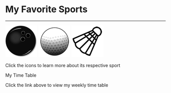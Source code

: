 # My Favorite Sports
---
<img src="Images/Bowling.png" height=100px width=100px> <img src="Images/Golf.png" height=100px width=100px> <img src="Images/Shuttlecock.png" height=100px width=100px>

Click the icons to learn more about its respective sport

My Time Table

Click the link above to view my weekly time table
